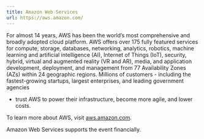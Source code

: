 ```yaml
---
title: Amazon Web Services
url: https://aws.amazon.com/
---
```


For almost 14 years, AWS has been the world’s most comprehensive and broadly
adopted cloud platform. AWS offers over 175 fully featured services for
compute, storage, databases, networking, analytics, robotics, machine
learning and artificial intelligence (AI), Internet of Things (IoT),
security, hybrid, virtual and augmented reality (VR and AR), media, and
application development, deployment, and management from 77 Availability Zones
(AZs) within 24 geographic regions. Millions of customers - including the
fastest-growing startups, largest enterprises, and leading government agencies
- trust AWS to power their infrastructure, become more agile, and lower costs.

To learn more about AWS, visit [aws.amazon.com](https://aws.amazon.com/).

Amazon Web Services supports the event financially.
